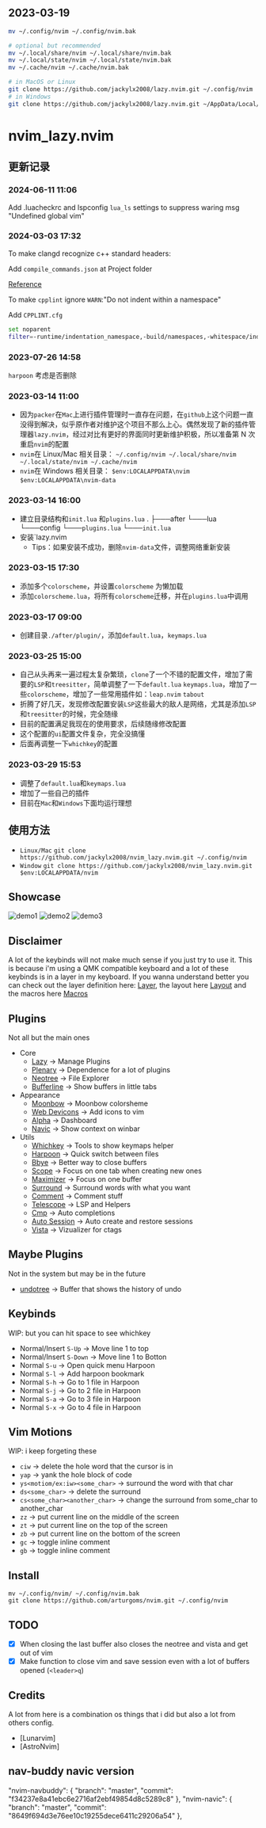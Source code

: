 ## 2023-03-19

```bash
mv ~/.config/nvim ~/.config/nvim.bak

# optional but recommended
mv ~/.local/share/nvim ~/.local/share/nvim.bak
mv ~/.local/state/nvim ~/.local/state/nvim.bak
mv ~/.cache/nvim ~/.cache/nvim.bak

# in MacOS or Linux
git clone https://github.com/jackylx2008/lazy.nvim.git ~/.config/nvim
# in Windows
git clone https://github.com/jackylx2008/lazy.nvim.git ~/AppData/Local/nvim/
```

# nvim_lazy.nvim

## 更新记录

### 2024-06-11 11:06

Add .luacheckrc and lspconfig `lua_ls` settings to suppress waring msg "Undefined global vim"

### 2024-03-03 17:32

To make clangd recognize c++ standard headers:

Add `compile_commands.json` at Project folder

[Reference](https://www.reddit.com/r/neovim/comments/10f846v/how_to_configure_clangd_to_use_c17/)

To make `cpplint` ignore `WARN`:"Do not indent within a namespace"

Add `CPPLINT.cfg`

```bash
set noparent
filter=-runtime/indentation_namespace,-build/namespaces,-whitespace/indent,-legal/copyright

```

### 2023-07-26 14:58

`harpoon` 考虑是否删除

### 2023-03-14 11:00

- 因为`packer`在`Mac`上进行插件管理时一直存在问题，在`github`上这个问题一直没得到解决，似乎原作者对维护这个项目不那么上心。偶然发现了新的插件管理器`lazy.nvim`，经过对比有更好的界面同时更新维护积极，所以准备第 N 次重启`nvim`的配置
- `nvim`在 Linux/Mac 相关目录：
  `~/.config/nvim ~/.local/share/nvim ~/.local/state/nvim ~/.cache/nvim`
- `nvim`在 Windows 相关目录：
  `$env:LOCALAPPDATA\nvim` `$env:LOCALAPPDATA\nvim-data`

### 2023-03-14 16:00

- 建立目录结构和`init.lua` 和`plugins.lua`
  .
  ├───after
  └───lua
  └───config
  └───`plugins.lua`
  └───`init.lua`
- 安装`lazy.nvim
  - Tips：如果安装不成功，删除`nvim-data`文件，调整网络重新安装

### 2023-03-15 17:30

- 添加多个`colorscheme`，并设置`colorscheme` 为懒加载
- 添加`colorscheme.lua`，将所有`colorscheme`迁移，并在`plugins.lua`中调用

### 2023-03-17 09:00

- 创建目录`./after/plugin/`，添加`default.lua`，`keymaps.lua`

### 2023-03-25 15:00

- 自己从头再来一遍过程太复杂繁琐，`clone`了一个不错的配置文件，增加了需要的`LSP`和`treesitter`，简单调整了一下`default.lua` `keymaps.lua`，增加了一些`colorscheme`，增加了一些常用插件如：`leap.nvim` `tabout`
- 折腾了好几天，发现修改配置安装`LSP`这些最大的敌人是网络，尤其是添加`LSP`和`treesitter`的时候，完全随缘
- 目前的配置满足我现在的使用要求，后续随缘修改配置
- 这个配置的`ui`配置文件复杂，完全没搞懂
- 后面再调整一下`whichkey`的配置

### 2023-03-29 15:53

- 调整了`default.lua`和`keymaps.lua`
- 增加了一些自己的插件
- 目前在`Mac`和`Windows`下面均运行理想

## 使用方法

- `Linux/Mac`
  `git clone https://github.com/jackylx2008/nvim_lazy.nvim.git ~/.config/nvim`
- `Window`
  `git clone https://github.com/jackylx2008/nvim_lazy.nvim.git $env:LOCALAPPDATA/nvim`

## Showcase

![demo1](https://github.com/arturgoms/nvim/blob/main/images/1.png)
![demo2](https://github.com/arturgoms/nvim/blob/main/images/2.png)
![demo3](https://github.com/arturgoms/nvim/blob/main/images/3.png)

## Disclaimer

A lot of the keybinds will not make much sense if you just try to use it. This is because i'm using a QMK compatible keyboard and a lot of these keybinds
is in a layer in my keyboard. If you wanna understand better you can check out the layer definition here: [Layer](https://github.com/arturgoms/keyboards/blob/main/src/qmk/keyboards/idobao/id75/keymaps/arturgoms/keymap.c), the layout here [Layout](https://github.com/arturgoms/keyboards/blob/main/src/qmk/users/arturgoms/definitions/keymap_blocks.h) and the macros here [Macros](https://github.com/arturgoms/keyboards/blob/e39ecd8037dd40efd1e9938310c34aa21b97ec80/src/qmk/users/arturgoms/features/macros.c#L328)

## Plugins

Not all but the main ones

- Core
  - [Lazy](https://github.com/folke/lazy.nvim) -> Manage Plugins
  - [Plenary](https://github.com/nvim-lua/plenary.nvim) -> Dependence for a lot of plugins
  - [Neotree](https://github.com/nvim-neo-tree/neo-tree.nvim) -> File Explorer
  - [Bufferline](https://github.com/akinsho/bufferline.nvim) -> Show buffers in little tabs
- Appearance
  - [Moonbow](https://github.com/arturgoms/moonbow.nvim) -> Moonbow colorsheme
  - [Web Devicons](https://github.com/kyazdani42/nvim-web-devicons) -> Add icons to vim
  - [Alpha](https://github.com/goolord/alpha-nvim) -> Dashboard
  - [Navic](https://github.com/SmiteshP/nvim-navic) -> Show context on winbar
- Utils
  - [Whichkey](https://github.com/folke/which-key.nvim) -> Tools to show keymaps helper
  - [Harpoon](https://github.com/ThePrimeagen/harpoon) -> Quick switch between files
  - [Bbye](https://github.com/moll/vim-bbye) -> Better way to close buffers
  - [Scope](https://github.com/tiagovla/scope.nvim) -> Focus on one tab when creating new ones
  - [Maximizer](https://github.com/szw/vim-maximizer) -> Focus on one buffer
  - [Surround](https://github.com/kylechui/nvim-surround) -> Surround words with what you want
  - [Comment](https://github.com/numToStr/Comment.nvim) -> Comment stuff
  - [Telescope](https://github.com/nvim-telescope/telescope.nvim) -> LSP and Helpers
  - [Cmp](https://github.com/hrsh7th/nvim-cmp) -> Auto completions
  - [Auto Session](https://github.com/rmagatti/auto-session) -> Auto create and restore sessions
  - [Vista](https://github.com/liuchengxu/vista.vim) -> Vizualizer for ctags

## Maybe Plugins

Not in the system but may be in the future

- [undotree](https://github.com/mbbill/undotree) -> Buffer that shows the history of undo

## Keybinds

WIP: but you can hit space to see whichkey

- Normal/Insert `S-Up` -> Move line 1 to top
- Normal/Insert `S-Down` -> Move line 1 to Botton
- Normal `S-u` -> Open quick menu Harpoon
- Normal `S-l` -> Add harpoon bookmark
- Normal `S-h` -> Go to 1 file in Harpoon
- Normal `S-j` -> Go to 2 file in Harpoon
- Normal `S-a` -> Go to 3 file in Harpoon
- Normal `S-x` -> Go to 4 file in Harpoon

## Vim Motions

WIP: i keep forgeting these

- `ciw` -> delete the hole word that the cursor is in
- `yap` -> yank the hole block of code
- `ys<motiom/ex:iw><some_char>` -> surround the word with that char
- `ds<some_char>` -> delete the surround
- `cs<some_char><another_char>` -> change the surround from some_char to another_char
- `zz` -> put current line on the middle of the screen
- `zt` -> put current line on the top of the screen
- `zb` -> put current line on the bottom of the screen
- `gc` -> toggle inline comment
- `gb` -> toggle inline comment

## Install

```shell
mv ~/.config/nvim/ ~/.config/nvim.bak
git clone https://github.com/arturgoms/nvim.git ~/.config/nvim
```

## TODO

- [x] When closing the last buffer also closes the neotree and vista and get out of vim
- [x] Make function to close vim and save session even with a lot of buffers opened (`<leader>q`)

## Credits

A lot from here is a combination os things that i did but also a lot from others config.

- [Lunarvim]
- [AstroNvim]

## nav-buddy navic version

  "nvim-navbuddy": { "branch": "master", "commit": "f34237e8a41ebc6e2716af2ebf49854d8c5289c8" },
  "nvim-navic": { "branch": "master", "commit": "8649f694d3e76ee10c19255dece6411c29206a54" },
